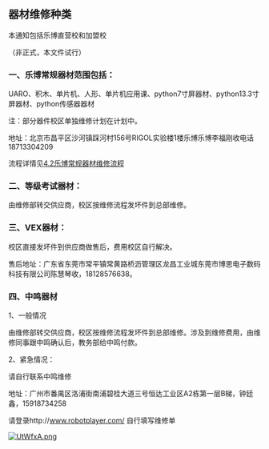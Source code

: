## 器材维修种类

本通知包括乐博直营校和加盟校

（非正式，本文件试行）

### **一、乐博常规器材范围包括：**

UARO、积木、单片机、人形、单片机应用课、python7寸屏器材、python13.3寸屏器材、python传感器器材

注：部分器件校区单独维修计划在计划中。

地址：北京市昌平区沙河镇踩河村156号RIGOL实验楼1楼乐博乐博李福刚收电话18713304209

流程详情见[4.2乐博常规器材维修流程](4.2乐博常规器材维修流程.md)

### **二、等级考试器材：**

由维修部转交供应商，校区按维修流程发坏件到总部维修。

### **三、VEX器材：**

校区直接发坏件到供应商做售后，费用校区自行解决。

售后地址：广东省东莞市常平镇常黄路桥沥管理区龙昌工业城东莞市博思电子数码科技有限公司陈慧琴收，18128576638。

### **四、中鸣器材**

1、一般情况

由维修部转交供应商，校区按维修流程发坏件到总部维修。涉及到维修费用，由维修同事跟中鸣确认后，教务部给中鸣付款。

2、紧急情况：

请自行联系中鸣维修

地址：广州市番禺区洛浦街南浦碧桂大道三号恒达工业区A2栋第一层B梯，钟廷鑫，15918734258

请登录http://www.robotplayer.com/ 自行填写维修单

[![UtWfxA.png](https://s1.ax1x.com/2020/07/14/UtWfxA.png)](https://imgchr.com/i/UtWfxA)

